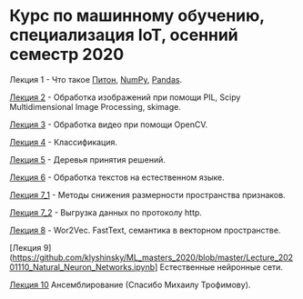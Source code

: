 # Курс по машинному обучению, специализация IoT, осенний семестр 2020

Лекция 1 - Что такое [Питон](https://github.com/klyshinsky/ML_masters_2020/blob/master/Lecture1_Python.ipynb), [NumPy](https://github.com/klyshinsky/ML_masters_2020/blob/master/Lecture_20200901_numpy.ipynb), [Pandas](https://github.com/klyshinsky/ML_masters_2020/blob/master/Lecture_20200901_Pandas.ipynb).

[Лекция 2](https://github.com/klyshinsky/ML_masters_2020/blob/master/Lecture_20200908_image_processing.ipynb)  - Обработка изображений при помощи PIL, Scipy Multidimensional Image Processing, skimage.

[Лекция 3](https://github.com/klyshinsky/ML_masters_2020/blob/master/Lecture_20200915_OpenCV.ipynb) - Обработка видео при помощи OpenCV.

[Лекция 4](https://github.com/klyshinsky/ML_masters_2020/blob/master/Lecture20200929_Classification.ipynb) - Классификация.

[Лекция 5](https://github.com/klyshinsky/ML_masters_2020/blob/master/Lecture20201006_DecisionTrees.ipynb) - Деревья принятия решений.

[Лекция 6](https://github.com/klyshinsky/ML_masters_2020/blob/master/Lecture_20201013_text_processing.ipynb) - Обработка текстов на естественном языке.

[Лекция 7_1](https://github.com/klyshinsky/ML_masters_2020/blob/master/Lecture_20201026_Reduce_space.ipynb) - Методы снижения размерности пространства признаков.

[Лекция 7_2](https://github.com/klyshinsky/ML_masters_2020/blob/master/Lecture_20201027_requests.ipynb) - Выгрузка данных по протоколу http.

[Лекция 8](https://github.com/klyshinsky/ML_masters_2020/blob/master/Lecture_20201103-W2V.ipynb) - Wor2Vec. FastText, семантика в векторном пространстве.

[Лекция 9](https://github.com/klyshinsky/ML_masters_2020/blob/master/Lecture_20201110_Natural_Neuron_Networks.ipynb] Естественные нейронные сети.

[Лекция 10](https://github.com/klyshinsky/ML_masters_2020/blob/master/Lecture_20200324_Ensamble.ipynb) Ансемблирование (Спасибо Михаилу Трофимову).
